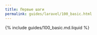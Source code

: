 ```yaml
---
title: Первые шаги
permalink: guides/laravel/100_basic.html
---
```


{% include guides/100_basic.md.liquid %}
